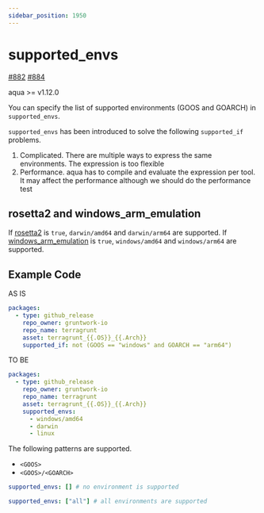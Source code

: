 ```yaml
---
sidebar_position: 1950
---
```


# supported_envs

[#882](https://github.com/aquaproj/aqua/issues/882) [#884](https://github.com/aquaproj/aqua/pull/884)

aqua >= v1.12.0

You can specify the list of supported environments (GOOS and GOARCH) in `supported_envs`.

`supported_envs` has been introduced to solve the following `supported_if` problems.

1. Complicated. There are multiple ways to express the same environments. The expression is too flexible 
1. Performance. aqua has to compile and evaluate the expression per tool. It may affect the performance although we should do the performance test

## rosetta2 and windows_arm_emulation

If [rosetta2](rosetta2.md) is `true`, `darwin/amd64` and `darwin/arm64` are supported.
If [windows_arm_emulation](windows_arm_emulation.md) is `true`, `windows/amd64` and `windows/arm64` are supported.

## Example Code

AS IS

```yaml
packages:
  - type: github_release
    repo_owner: gruntwork-io
    repo_name: terragrunt
    asset: terragrunt_{{.OS}}_{{.Arch}}
    supported_if: not (GOOS == "windows" and GOARCH == "arm64")
```

TO BE

```yaml
packages:
  - type: github_release
    repo_owner: gruntwork-io
    repo_name: terragrunt
    asset: terragrunt_{{.OS}}_{{.Arch}}
    supported_envs:
      - windows/amd64
      - darwin
      - linux
```

The following patterns are supported.

* `<GOOS>`
* `<GOOS>/<GOARCH>`

```yaml
supported_envs: [] # no environment is supported
```

```yaml
supported_envs: ["all"] # all environments are supported
```
